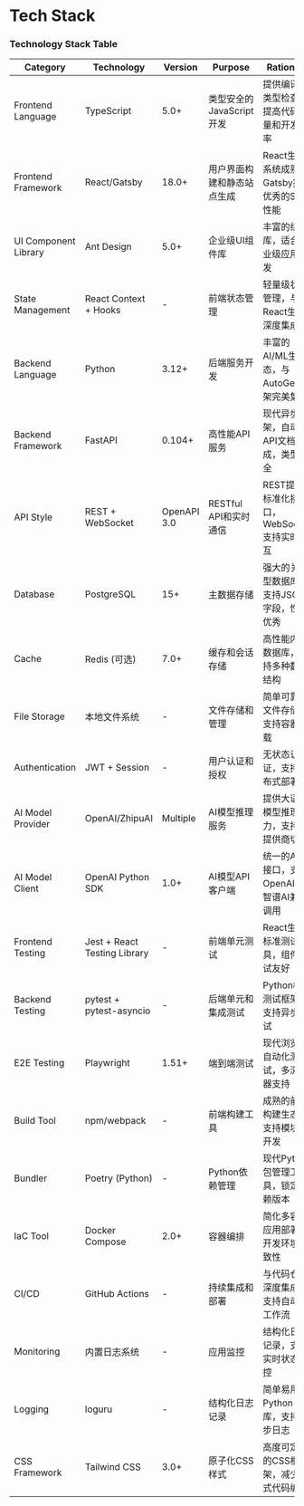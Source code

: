 # Tech Stack

### Technology Stack Table

| Category | Technology | Version | Purpose | Rationale |
|----------|------------|---------|---------|-----------|
| Frontend Language | TypeScript | 5.0+ | 类型安全的JavaScript开发 | 提供编译时类型检查，提高代码质量和开发效率 |
| Frontend Framework | React/Gatsby | 18.0+ | 用户界面构建和静态站点生成 | React生态系统成熟，Gatsby提供优秀的SSG性能 |
| UI Component Library | Ant Design | 5.0+ | 企业级UI组件库 | 丰富的组件库，适合企业级应用开发 |
| State Management | React Context + Hooks | - | 前端状态管理 | 轻量级状态管理，与React生态深度集成 |
| Backend Language | Python | 3.12+ | 后端服务开发 | 丰富的AI/ML生态，与AutoGen框架完美集成 |
| Backend Framework | FastAPI | 0.104+ | 高性能API服务 | 现代异步框架，自动API文档生成，类型安全 |
| API Style | REST + WebSocket | OpenAPI 3.0 | RESTful API和实时通信 | REST提供标准化接口，WebSocket支持实时交互 |
| Database | PostgreSQL | 15+ | 主数据存储 | 强大的关系型数据库，支持JSON字段，性能优秀 |
| Cache | Redis (可选) | 7.0+ | 缓存和会话存储 | 高性能内存数据库，支持多种数据结构 |
| File Storage | 本地文件系统 | - | 文件存储和管理 | 简单可靠的文件存储，支持容器挂载 |
| Authentication | JWT + Session | - | 用户认证和授权 | 无状态认证，支持分布式部署 |
| AI Model Provider | OpenAI/ZhipuAI | Multiple | AI模型推理服务 | 提供大语言模型推理能力，支持多提供商切换 |
| AI Model Client | OpenAI Python SDK | 1.0+ | AI模型API客户端 | 统一的API接口，支持OpenAI和智谱AI兼容调用 |
| Frontend Testing | Jest + React Testing Library | - | 前端单元测试 | React生态标准测试工具，组件测试友好 |
| Backend Testing | pytest + pytest-asyncio | - | 后端单元和集成测试 | Python标准测试框架，支持异步测试 |
| E2E Testing | Playwright | 1.51+ | 端到端测试 | 现代浏览器自动化测试，多浏览器支持 |
| Build Tool | npm/webpack | - | 前端构建工具 | 成熟的前端构建生态，支持模块化开发 |
| Bundler | Poetry (Python) | - | Python依赖管理 | 现代Python包管理工具，锁定依赖版本 |
| IaC Tool | Docker Compose | 2.0+ | 容器编排 | 简化多容器应用部署，开发环境一致性 |
| CI/CD | GitHub Actions | - | 持续集成和部署 | 与代码仓库深度集成，支持自动化工作流 |
| Monitoring | 内置日志系统 | - | 应用监控 | 结构化日志记录，支持实时状态监控 |
| Logging | loguru | - | 结构化日志记录 | 简单易用的Python日志库，支持异步日志 |
| CSS Framework | Tailwind CSS | 3.0+ | 原子化CSS样式 | 高度可定制的CSS框架，减少样式代码编写 |
